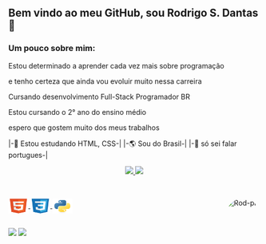 ## Bem vindo ao meu GitHub, sou Rodrigo S. Dantas 👋

### Um pouco sobre mim:

Estou determinado a aprender cada vez mais sobre programação

e tenho certeza que ainda vou evoluir muito nessa carreira

Cursando desenvolvimento Full-Stack Programador BR

Estou cursando o 2° ano do ensino médio

espero que gostem muito dos meus trabalhos

|-📖 Estou estudando HTML, CSS-| |-🌎 Sou do Brasil-| |-🎤 só sei falar portugues-|

<div align="center">
  <a href="https://github.com/Rodrig0ll">
  <img height="180em" src="https://github-readme-stats.vercel.app/api?username=Rodrig0ll&show_icons=true&theme=swift&include_all_commits=true&count_private=true"/>
  
  <img height="180em" src="https://github-readme-stats.vercel.app/api/top-langs/?username=Rodrig0ll&layout=compact&langs_count=7&theme=swift"/>
    
</div>

##

<div style="display: inline_block"><br>
  <img align="center" alt="Rod-HTML" height="30" width="40" src="https://raw.githubusercontent.com/devicons/devicon/master/icons/html5/html5-original.svg">
  <img align="center" alt="Rod-CSS" height="30" width="40" src="https://raw.githubusercontent.com/devicons/devicon/master/icons/css3/css3-original.svg">
  <img align="center" alt="Rod-Python" height="30" width="40" src="https://raw.githubusercontent.com/devicons/devicon/master/icons/python/python-original.svg">
  <img align="right" alt="Rod-pic" height="150" style="border-radius:50px;" src="https://picrew.me/shareImg/org/202209/426722_Rv2ULvKf.png"
</div>

  ##
 
<div> 
  <a href="mailto: rodrigosouzadantas011@gmail.com" target="_blank"><img src="https://img.shields.io/badge/Gmail-D14836?style=for-the-badge&logo=gmail&logoColor=white" target="_blank"></a>
  <a href = "https://open.spotify.com/user/rodrigogamer724"><img src="https://img.shields.io/badge/Spotify-1ED760?&style=for-the-badge&logo=spotify&logoColor=white" target="_blank"></a>
  </div>
